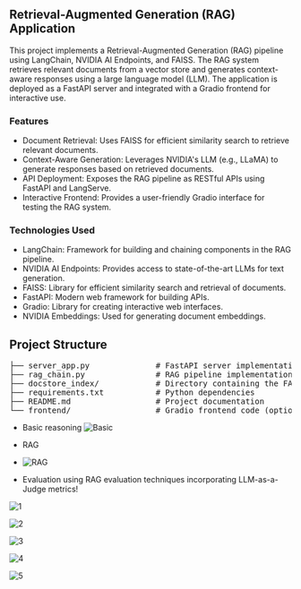 ## Retrieval-Augmented Generation (RAG) Application

This project implements a Retrieval-Augmented Generation (RAG) pipeline using LangChain, NVIDIA AI Endpoints, and FAISS. The RAG system retrieves relevant documents from a vector store and generates context-aware responses using a large language model (LLM). The application is deployed as a FastAPI server and integrated with a Gradio frontend for interactive use.

### Features

- Document Retrieval: Uses FAISS for efficient similarity search to retrieve relevant documents.
- Context-Aware Generation: Leverages NVIDIA's LLM (e.g., LLaMA) to generate responses based on retrieved documents.
- API Deployment: Exposes the RAG pipeline as RESTful APIs using FastAPI and LangServe.
- Interactive Frontend: Provides a user-friendly Gradio interface for testing the RAG system.

### Technologies Used

- LangChain: Framework for building and chaining components in the RAG pipeline.
- NVIDIA AI Endpoints: Provides access to state-of-the-art LLMs for text generation.
- FAISS: Library for efficient similarity search and retrieval of documents.
- FastAPI: Modern web framework for building APIs.
- Gradio: Library for creating interactive web interfaces.
- NVIDIA Embeddings: Used for generating document embeddings.

## Project Structure

<pre style="text-align: left;">
├── server_app.py              # FastAPI server implementation
├── rag_chain.py               # RAG pipeline implementation
├── docstore_index/            # Directory containing the FAISS document store
├── requirements.txt           # Python dependencies
├── README.md                  # Project documentation
└── frontend/                  # Gradio frontend code (optional)
</pre>

- Basic reasoning
![Basic](https://github.com/user-attachments/assets/7eed84cc-66f1-49a8-9c13-aa65c5e50192)


- RAG
- ![RAG](https://github.com/user-attachments/assets/7cf67b53-fe20-487e-8cc9-117c8b9ee761)

- Evaluation using RAG evaluation techniques incorporating LLM-as-a-Judge metrics!

![1](https://github.com/user-attachments/assets/fd1c1eb6-0e1f-44c5-a02b-89fced0fcea1)

![2](https://github.com/user-attachments/assets/3d163db0-59ae-45d3-8f60-5191f94b2927)

![3](https://github.com/user-attachments/assets/6533f93d-dcbc-4539-b19e-93acd0dcb544)

![4](https://github.com/user-attachments/assets/239943c9-7bf0-40f6-afa5-0707abb52530)

![5](https://github.com/user-attachments/assets/430f78da-b657-4a25-9bc6-4cebef2e3a82)










  


